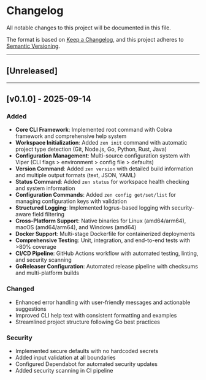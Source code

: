 # Changelog

All notable changes to this project will be documented in this file.

The format is based on [Keep a Changelog](http://keepachangelog.com/), and this project adheres to [Semantic Versioning](http://semver.org/).

---

## [Unreleased]

---

## [v0.1.0] - 2025-09-14

### Added
- **Core CLI Framework**: Implemented root command with Cobra framework and comprehensive help system
- **Workspace Initialization**: Added `zen init` command with automatic project type detection (Git, Node.js, Go, Python, Rust, Java)
- **Configuration Management**: Multi-source configuration system with Viper (CLI flags > environment > config file > defaults)
- **Version Command**: Added `zen version` with detailed build information and multiple output formats (text, JSON, YAML)
- **Status Command**: Added `zen status` for workspace health checking and system information
- **Configuration Commands**: Added `zen config get/set/list` for managing configuration keys with validation
- **Structured Logging**: Implemented logrus-based logging with security-aware field filtering
- **Cross-Platform Support**: Native binaries for Linux (amd64/arm64), macOS (amd64/arm64), and Windows (amd64)
- **Docker Support**: Multi-stage Dockerfile for containerized deployments
- **Comprehensive Testing**: Unit, integration, and end-to-end tests with >80% coverage
- **CI/CD Pipeline**: GitHub Actions workflow with automated testing, linting, and security scanning
- **GoReleaser Configuration**: Automated release pipeline with checksums and multi-platform builds

### Changed
- Enhanced error handling with user-friendly messages and actionable suggestions
- Improved CLI help text with consistent formatting and examples
- Streamlined project structure following Go best practices

### Security
- Implemented secure defaults with no hardcoded secrets
- Added input validation at all boundaries
- Configured Dependabot for automated security updates
- Added security scanning in CI pipeline
